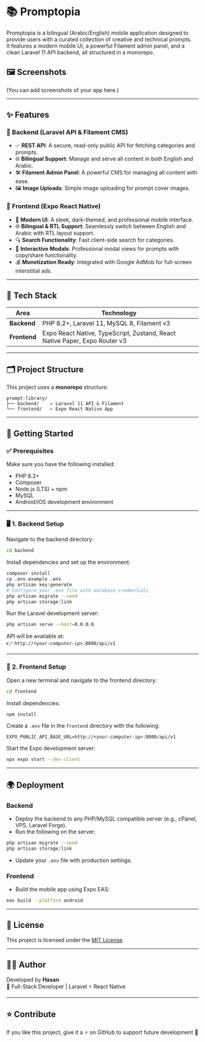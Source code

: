 # 📚 Promptopia

Promptopia is a bilingual (Arabic/English) mobile application designed to provide users with a curated collection of creative and technical prompts.  
It features a modern mobile UI, a powerful Filament admin panel, and a clean Laravel 11 API backend, all structured in a monorepo.

## 🖼️ Screenshots
(You can add screenshots of your app here.)
<!-- Example:
![Home Screen](screenshots/home.png)
![Prompt Modal](screenshots/modal.png)
-->

---

## ✨ Features

### 🧠 Backend (Laravel API & Filament CMS)
- ✅ **REST API**: A secure, read-only public API for fetching categories and prompts.  
- 🌐 **Bilingual Support**: Manage and serve all content in both English and Arabic.  
- 🛠️ **Filament Admin Panel**: A powerful CMS for managing all content with ease.  
- 🖼️ **Image Uploads**: Simple image uploading for prompt cover images.

### 📱 Frontend (Expo React Native)
- 🖤 **Modern UI**: A sleek, dark-themed, and professional mobile interface.  
- 🌐 **Bilingual & RTL Support**: Seamlessly switch between English and Arabic with RTL layout support.  
- 🔍 **Search Functionality**: Fast client-side search for categories.  
- 💬 **Interactive Modals**: Professional modal views for prompts with copy/share functionality.  
- 💰 **Monetization Ready**: Integrated with Google AdMob for full-screen interstitial ads.

---

## 🧰 Tech Stack

| Area          | Technology                                                            |
|---------------|-----------------------------------------------------------------------|
| **Backend**   | PHP 8.2+, Laravel 11, MySQL 8, Filament v3                             |
| **Frontend**  | Expo React Native, TypeScript, Zustand, React Native Paper, Expo Router v3 |

---

## 🗂️ Project Structure

This project uses a **monorepo** structure:

```
prompt-library/
├── backend/    ← Laravel 11 API & Filament
└── frontend/   ← Expo React Native App
```

---

## 🚀 Getting Started

### ✅ Prerequisites

Make sure you have the following installed:

- PHP 8.2+
- Composer
- Node.js (LTS) + npm
- MySQL
- Android/iOS development environment

---

### 🖥️ 1. Backend Setup

Navigate to the backend directory:

```bash
cd backend
```

Install dependencies and set up the environment:

```bash
composer install
cp .env.example .env
php artisan key:generate
# Configure your .env file with database credentials
php artisan migrate --seed
php artisan storage:link
```

Run the Laravel development server:

```bash
php artisan serve --host=0.0.0.0
```

API will be available at:  
👉 `http://<your-computer-ip>:8000/api/v1`

---

### 📱 2. Frontend Setup

Open a new terminal and navigate to the frontend directory:

```bash
cd frontend
```

Install dependencies:

```bash
npm install
```

Create a `.env` file in the `frontend` directory with the following:

```
EXPO_PUBLIC_API_BASE_URL=http://<your-computer-ip>:8000/api/v1
```

Start the Expo development server:

```bash
npx expo start --dev-client
```

---

## 🌍 Deployment

### Backend
- Deploy the backend to any PHP/MySQL compatible server (e.g., cPanel, VPS, Laravel Forge).  
- Run the following on the server:
```bash
php artisan migrate --seed
php artisan storage:link
```
- Update your `.env` file with production settings.

### Frontend
- Build the mobile app using Expo EAS:
```bash
eas build --platform android
```

---

## 📜 License

This project is licensed under the [MIT License](LICENSE).

---

## 👨‍💻 Author

Developed by **Hasan**  
🚀 Full-Stack Developer | Laravel ⚡ React Native

---

## ⭐ Contribute

If you like this project, give it a ⭐ on GitHub to support future development 🙌

